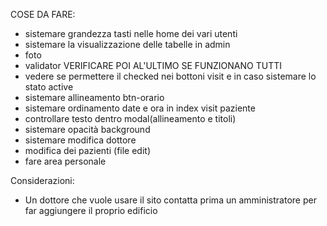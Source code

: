 COSE DA FARE:
- sistemare grandezza tasti nelle home dei vari utenti
- sistemare la visualizzazione delle tabelle in admin
- foto
- validator VERIFICARE POI AL'ULTIMO SE FUNZIONANO TUTTI
- vedere se permettere il checked nei bottoni visit e in caso sistemare lo stato active
- sistemare allineamento btn-orario
- sistemare ordinamento date e ora in index visit paziente
- controllare testo dentro modal(allineamento e titoli)
- sistemare opacità background
- sistemare modifica dottore
- modifica dei pazienti (file edit)
- fare area personale


Considerazioni:
- Un dottore che vuole usare il sito contatta prima un amministratore per far aggiungere il proprio edificio
